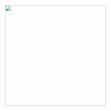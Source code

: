<div align=center>
<img src="https://github.com/user-attachments/assets/a3717d79-9dc1-4eaa-af06-7662e2ea8453" height="320"/>  
</div>

